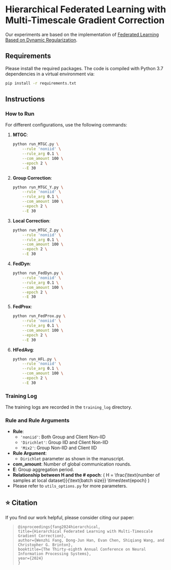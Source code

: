 # Hierarchical Federated Learning with Multi-Timescale Gradient Correction

Our experiments are based on the implementation of [Federated Learning Based on Dynamic Regularization](https://openreview.net/pdf?id=B7v4QMR6Z9w).

## Requirements

Please install the required packages. The code is compiled with Python 3.7 dependencies in a virtual environment via:

```bash
pip install -r requirements.txt
```

## Instructions

### How to Run

For different configurations, use the following commands:

1. **MTGC**:

    ```bash
    python run_MTGC.py \
        --rule 'noniid' \
        --rule_arg 0.1 \
        --com_amount 100 \
        --epoch 2 \
        --E 30
    ```

2. **Group Correction**:

    ```bash
    python run_MTGC_Y.py \
        --rule 'noniid' \
        --rule_arg 0.1 \
        --com_amount 100 \
        --epoch 2 \
        --E 30
    ```

3. **Local Correction**:

    ```bash
    python run_MTGC_Z.py \
        --rule 'noniid' \
        --rule_arg 0.1 \
        --com_amount 100 \
        --epoch 2 \
        --E 30
    ```

4. **FedDyn**:

    ```bash
    python run_FedDyn.py \
        --rule 'noniid' \
        --rule_arg 0.1 \
        --com_amount 100 \
        --epoch 2 \
        --E 30
    ```

5. **FedProx**:

    ```bash
    python run_FedProx.py \
        --rule 'noniid' \
        --rule_arg 0.1 \
        --com_amount 100 \
        --epoch 2 \
        --E 30
    ```

6. **HFedAvg**:

    ```bash
    python run_HFL.py \
        --rule 'noniid' \
        --rule_arg 0.1 \
        --com_amount 100 \
        --epoch 2 \
        --E 30
    ```

### Training Log

The training logs are recorded in the `training_log` directory.

### Rule and Rule Arguments

- **Rule**:
    - `'noniid'`: Both Group and Client Non-IID
    - `'Dirichlet'`: Group IID and Client Non-IID
    - `'Mix2'`: Group Non-IID and Client IID
- **Rule Argument**:
    - `Dirichlet` parameter as shown in the manuscript.
- **com_amount**: Number of global communication rounds.
- **E**: Group aggregation period.
- **Relationship between H and the # epoch**: \( H = \frac{\text{number of samples at local dataset}}{\text{batch size}} \times\text{epoch} \)
- Please refer to `utils_options.py` for more parameters.

## :star: Citation

If you find our work helpful, please consider citing our paper:

> ```
> @inproceedings{fang2024hierarchical,
> title={Hierarchical Federated Learning with Multi-Timescale Gradient Correction},
> author={Wenzhi Fang, Dong-Jun Han, Evan Chen, Shiqiang Wang, and Christopher G. Brinton},
> booktitle={The Thirty-eighth Annual Conference on Neural Information Processing Systems},
> year={2024}
> }
> ```




